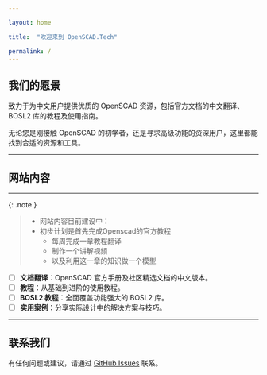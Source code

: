 ```yaml
---

layout: home

title:  "欢迎来到 OpenSCAD.Tech"

permalink: /
---
```


## 我们的愿景  
致力于为中文用户提供优质的 OpenSCAD 资源，包括官方文档的中文翻译、BOSL2 库的教程及使用指南。  

无论您是刚接触 OpenSCAD 的初学者，还是寻求高级功能的资深用户，这里都能找到合适的资源和工具。  

---

## 网站内容  

---

{: .note }
> - 网站内容目前建设中：
> - 初步计划是首先完成Openscad的官方教程
>   - 每周完成一章教程翻译
>    - 制作一个讲解视频
>    - 以及利用这一章的知识做一个模型

- [ ]  **文档翻译**：OpenSCAD 官方手册及社区精选文档的中文版本。  
- [ ]  **教程**：从基础到进阶的使用教程。  
- [ ]  **BOSL2 教程**：全面覆盖功能强大的 BOSL2 库。  
- [ ]  **实用案例**：分享实际设计中的解决方案与技巧。  

---

## 联系我们  
有任何问题或建议，请通过 [GitHub Issues](https://github.com/openscad-cn/openscad-cn.github.io/issues) 联系。  
